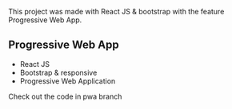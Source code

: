 This project was made with React JS & bootstrap with the feature Progressive Web App.

## Progressive Web App

- React JS
- Bootstrap & responsive
- Progressive Web Application

  
Check out the code in pwa branch
